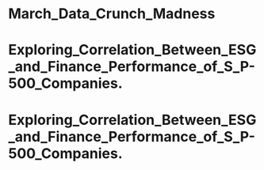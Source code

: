 # March_Data_Crunch_Madness
# Exploring_Correlation_Between_ESG_and_Finance_Performance_of_S_P-500_Companies.
# Exploring_Correlation_Between_ESG_and_Finance_Performance_of_S_P-500_Companies.
